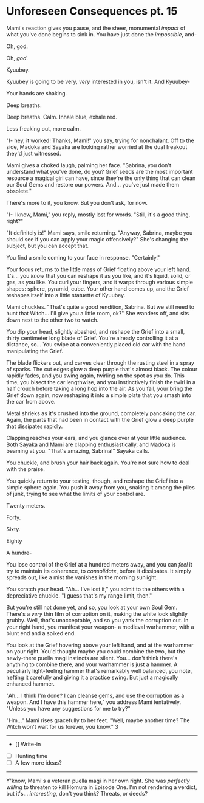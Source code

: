 # Unforeseen Consequences pt. 15

Mami's reaction gives you pause, and the sheer, monumental *impact* of what you've done begins to sink in. You have just done the *impossible*, and-

Oh, god.

Oh, *god*.

Kyuubey.

Kyuubey is going to be very, *very* interested in you, isn't it. And Kyuubey-

Your hands are shaking.

Deep breaths.

Deep breaths. Calm. Inhale blue, exhale red.

Less freaking out, more calm.

"I- hey, it worked! Thanks, Mami!" you say, trying for nonchalant. Off to the side, Madoka and Sayaka are looking rather worried at the dual freakout they'd just witnessed.

Mami gives a choked laugh, palming her face. "Sabrina, you don't understand what you've done, do you? Grief seeds are the most important resource a magical girl can have, since they're the only thing that can clean our Soul Gems and restore our powers. And... you've just made them obsolete."

There's more to it, you know. But you don't ask, for now.

"I- I know, Mami," you reply, mostly lost for words. "Still, it's a good thing, right?"

"It definitely is!" Mami says, smile returning. "Anyway, Sabrina, maybe you should see if you can apply your magic offensively?" She's changing the subject, but you can accept that.

You find a smile coming to your face in response. "Certainly."

Your focus returns to the little mass of Grief floating above your left hand. It's... you *know* that you can reshape it as you like, and it's liquid, solid, or gas, as you like. You curl your fingers, and it warps through various simple shapes: sphere, pyramid, cube. Your other hand comes up, and the Grief reshapes itself into a little statuette of Kyuubey.

Mami chuckles. "That's quite a good rendition, Sabrina. But we still need to hunt that Witch... I'll give you a little room, ok?" She wanders off, and sits down next to the other two to watch.

You dip your head, slightly abashed, and reshape the Grief into a small, thirty centimeter long blade of Grief. You're already controlling it at a distance, so... You swipe at a conveniently placed old car with the hand manipulating the Grief.

The blade flickers out, and carves clear through the rusting steel in a spray of sparks. The cut edges glow a deep purple that's almost black. The colour rapidly fades, and you swing again, twirling on the spot as you do. This time, you bisect the car lengthwise, and you instinctively finish the twirl in a half crouch before taking a long hop into the air. As you fall, your bring the Grief down again, now reshaping it into a simple plate that you smash into the car from above.

Metal shrieks as it's crushed into the ground, completely pancaking the car. Again, the parts that had been in contact with the Grief glow a deep purple that dissipates rapidly.

Clapping reaches your ears, and you glance over at your little audience. Both Sayaka and Mami are clapping enthusiastically, and Madoka is beaming at you. "That's amazing, Sabrina!" Sayaka calls.

You chuckle, and brush your hair back again. You're not sure how to deal with the praise.

You quickly return to your testing, though, and reshape the Grief into a simple sphere again. You push it away from you, snaking it among the piles of junk, trying to see what the limits of your control are.

Twenty meters.

Forty.

Sixty.

Eighty

A hundre-

You lose control of the Grief at a hundred meters away, and you can *feel* it try to maintain its coherence, to *consolidate*, before it dissipates. It simply spreads out, like a mist the vanishes in the morning sunlight.

You scratch your head. "Ah... I've lost it," you admit to the others with a depreciative chuckle. "I guess that's my range limit, then."

But you're still not done yet, and so, you look at your own Soul Gem. There's a *very* thin film of corruption on it, making the white look slightly grubby. Well, that's unacceptable, and so you yank the corruption out. In your right hand, you manifest your weapon- a medieval warhammer, with a blunt end and a spiked end.

You look at the Grief hovering above your left hand, and at the warhammer on your right. You'd thought maybe you could combine the two, but the newly-there puella magi instincts are silent. You... don't think there's anything to combine there, and your warhammer is just a hammer. A peculiarly light-feeling hammer that's remarkably well balanced, you note, hefting it carefully and giving it a practice swing. But just a magically enhanced hammer.

"Ah... I think I'm done? I can cleanse gems, and use the corruption as a weapon. And I have this hammer here," you address Mami tentatively. "Unless you have any suggestions for me to try?"

"Hm..." Mami rises gracefully to her feet. "Well, maybe another time? The Witch won't wait for us forever, you know."
3

---

- []  Write-in
- [ ] Hunting time
- [ ] A few more ideas?

---

Y'know, Mami's a veteran puella magi in her own right. She was *perfectly willing* to threaten to kill Homura in Episode One. I'm not rendering a verdict, but it's... *interesting*, don't you think? Threats, or deeds?

